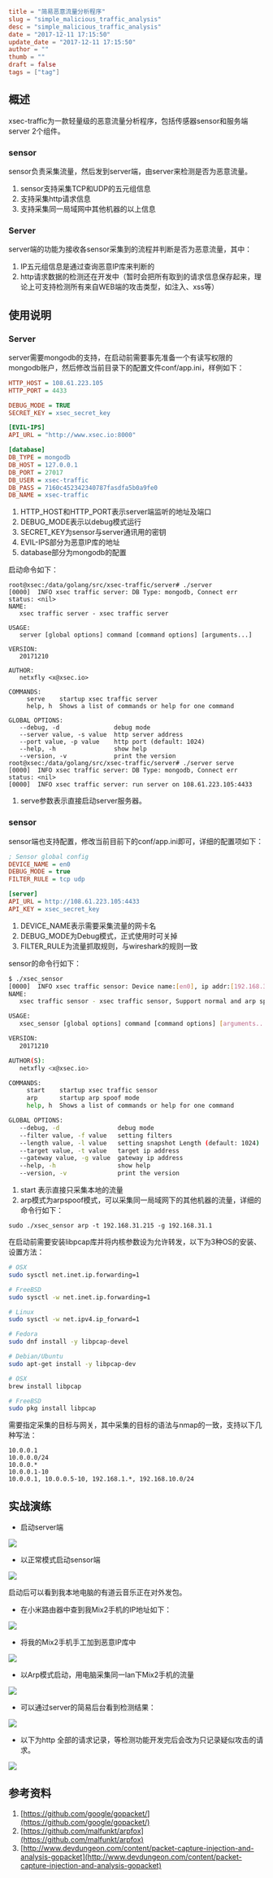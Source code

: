 ```toml
title = "简易恶意流量分析程序"
slug = "simple_malicious_traffic_analysis"
desc = "simple_malicious_traffic_analysis"
date = "2017-12-11 17:15:50"
update_date = "2017-12-11 17:15:50"
author = ""
thumb = ""
draft = false
tags = ["tag"]
```
## 概述
xsec-traffic为一款轻量级的恶意流量分析程序，包括传感器sensor和服务端server 2个组件。

### sensor
sensor负责采集流量，然后发到server端，由server来检测是否为恶意流量。

1. sensor支持采集TCP和UDP的五元组信息
1. 支持采集http请求信息
1. 支持采集同一局域网中其他机器的以上信息

### Server

server端的功能为接收各sensor采集到的流程并判断是否为恶意流量，其中：

1. IP五元组信息是通过查询恶意IP库来判断的
1. http请求数据的检测还在开发中（暂时会把所有取到的请求信息保存起来，理论上可支持检测所有来自WEB端的攻击类型，如注入、xss等）

## 使用说明
### Server
server需要mongodb的支持，在启动前需要事先准备一个有读写权限的mongodb账户，然后修改当前目录下的配置文件conf/app.ini，样例如下：
```ini
HTTP_HOST = 108.61.223.105
HTTP_PORT = 4433

DEBUG_MODE = TRUE
SECRET_KEY = xsec_secret_key

[EVIL-IPS]
API_URL = "http://www.xsec.io:8000"

[database]
DB_TYPE = mongodb
DB_HOST = 127.0.0.1
DB_PORT = 27017
DB_USER = xsec-traffic
DB_PASS = 7160c452342340787fasdfa5b0a9fe0
DB_NAME = xsec-traffic
```

1. HTTP_HOST和HTTP_PORT表示server端监听的地址及端口
1. DEBUG_MODE表示以debug模式运行
1. SECRET_KEY为sensor与server通讯用的密钥
1. EVIL-IPS部分为恶意IP库的地址
1. database部分为mongodb的配置

启动命令如下：

```shell
root@xsec:/data/golang/src/xsec-traffic/server# ./server 
[0000]  INFO xsec traffic server: DB Type: mongodb, Connect err status: <nil>
NAME:
   xsec traffic server - xsec traffic server

USAGE:
   server [global options] command [command options] [arguments...]

VERSION:
   20171210

AUTHOR:
   netxfly <x@xsec.io>

COMMANDS:
     serve    startup xsec traffic server
     help, h  Shows a list of commands or help for one command

GLOBAL OPTIONS:
   --debug, -d               debug mode
   --server value, -s value  http server address
   --port value, -p value    http port (default: 1024)
   --help, -h                show help
   --version, -v             print the version
root@xsec:/data/golang/src/xsec-traffic/server# ./server serve
[0000]  INFO xsec traffic server: DB Type: mongodb, Connect err status: <nil>
[0000]  INFO xsec traffic server: run server on 108.61.223.105:4433
```

1. serve参数表示直接启动server服务器。

### sensor
sensor端也支持配置，修改当前目前下的conf/app.ini即可，详细的配置项如下：

```ini
; Sensor global config
DEVICE_NAME = en0
DEBUG_MODE = true
FILTER_RULE = tcp udp

[server]
API_URL = http://108.61.223.105:4433
API_KEY = xsec_secret_key
```
1. DEVICE_NAME表示需要采集流量的网卡名
1. DEBUG_MODE为Debug模式，正式使用时可关掉
1. FILTER_RULE为流量抓取规则，与wireshark的规则一致

sensor的命令行如下：
```bash
$ ./xsec_sensor
[0000]  INFO xsec traffic sensor: Device name:[en0], ip addr:[192.168.31.204], Debug mode:[true]
NAME:
   xsec traffic sensor - xsec traffic sensor, Support normal and arp spoof modes

USAGE:
   xsec_sensor [global options] command [command options] [arguments...]

VERSION:
   20171210

AUTHOR(S):
   netxfly <x@xsec.io>

COMMANDS:
     start    startup xsec traffic sensor
     arp      startup arp spoof mode
     help, h  Shows a list of commands or help for one command

GLOBAL OPTIONS:
   --debug, -d                debug mode
   --filter value, -f value   setting filters
   --length value, -l value   setting snapshot Length (default: 1024)
   --target value, -t value   target ip address
   --gateway value, -g value  gateway ip address
   --help, -h                 show help
   --version, -v              print the version

```
1. start 表示直接只采集本地的流量
1. arp模式为arpspoof模式，可以采集同一局域网下的其他机器的流量，详细的命令行如下：
```
sudo ./xsec_sensor arp -t 192.168.31.215 -g 192.168.31.1
```
在启动前需要安装libpcap库并将内核参数设为允许转发，以下为3种OS的安装、设置方法：
```bash
# OSX
sudo sysctl net.inet.ip.forwarding=1

# FreeBSD
sudo sysctl -w net.inet.ip.forwarding=1

# Linux
sudo sysctl -w net.ipv4.ip_forward=1

# Fedora
sudo dnf install -y libpcap-devel

# Debian/Ubuntu
sudo apt-get install -y libpcap-dev

# OSX
brew install libpcap

# FreeBSD
sudo pkg install libpcap
```
需要指定采集的目标与网关，其中采集的目标的语法与nmap的一致，支持以下几种写法：
```
10.0.0.1
10.0.0.0/24
10.0.0.*
10.0.0.1-10
10.0.0.1, 10.0.0.5-10, 192.168.1.*, 192.168.10.0/24
```

## 实战演练

- 启动server端

![](https://docs.xsec.io/images/xsec_traffic/server_serve.png)

- 以正常模式启动sensor端

![](https://docs.xsec.io/images/xsec_traffic/sersor_start.png)

启动后可以看到我本地电脑的有道云音乐正在对外发包。

- 在小米路由器中查到我Mix2手机的IP地址如下：

![](https://docs.xsec.io/images/xsec_traffic/mix_ip.png)

- 将我的Mix2手机手工加到恶意IP库中

![](https://docs.xsec.io/images/xsec_traffic/evil_ips.png)

- 以Arp模式启动，用电脑采集同一lan下Mix2手机的流量

![](https://docs.xsec.io/images/xsec_traffic/sensor_arp.png)

- 可以通过server的简易后台看到检测结果：

![](https://docs.xsec.io/images/xsec_traffic/ret_conn.png)

- 以下为http 全部的请求记录，等检测功能开发完后会改为只记录疑似攻击的请求。

![](https://docs.xsec.io/images/xsec_traffic/ret_req.png)


## 参考资料
1. [https://github.com/google/gopacket/](https://github.com/google/gopacket/)
1. [https://github.com/malfunkt/arpfox](https://github.com/malfunkt/arpfox)
1. [http://www.devdungeon.com/content/packet-capture-injection-and-analysis-gopacket](http://www.devdungeon.com/content/packet-capture-injection-and-analysis-gopacket)